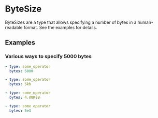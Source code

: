 # ByteSize

ByteSizes are a type that allows specifying a number of bytes in a human-readable format. See the examples for details.


## Examples

### Various ways to specify 5000 bytes

```yaml
- type: some_operator
  bytes: 5000
```

```yaml
- type: some_operator
  bytes: 5kb
```

```yaml
- type: some_operator
  bytes: 4.88KiB
```

```yaml
- type: some_operator
  bytes: 5e3
```
